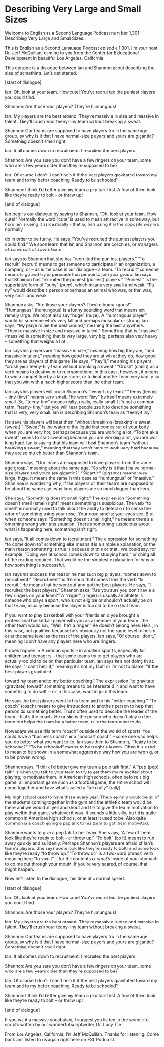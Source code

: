 # Describing Very Large and Small Sizes

Welcome to English as a Second Language Podcast num ber 1,301 – Describing Very Large and Small Sizes.

This is English as a Second Language Podcast episod e 1,301. I’m your host, Dr. Jeff McQuillan, coming to you from the Center for E ducational Development in beautiful Los Angeles, California.

This episode is a dialogue between Ian and Shannon about describing the size of something. Let’s get started.

[start of dialogue]

Ian: Oh, look at your team. How cute! You’ve recrui ted the puniest players you could find.

Shannon: Are those your players? They’re humungous!

Ian: My players are the best around. They’re massiv e in size and massive in talent. They’ll crush your teeny-tiny team without breaking a sweat.

Shannon: Our teams are supposed to have players fro m the same age group, so why is it that I have normal-size players and yours  are gigantic? Something doesn’t smell right.

Ian: It all comes down to recruitment. I recruited the best players.

Shannon: Are you sure you don’t have a few ringers on your team, some who are a few years older than they’re supposed to be?

Ian: Of course I don’t. I can’t help it if the best  players gravitated toward my team and to my better coaching. Ready to be schooled?

Shannon: I think I’d better give my team a pep talk  first. A few of them look like they’re ready to bolt – or throw up!

[end of dialogue]

Ian begins our dialogue by saying to Shannon, “Oh, look at your team. How cute!” Normally the word “cute” is used to mean att ractive in some way, but here Ian is using it sarcastically – that is, he’s using  it in the opposite way we normally

do in order to be funny. He says, “You’ve recruited  the puniest players you could find.” We soon learn that Ian and Shannon are coach es, or managers of some sort of sports team.

Ian says to Shannon that she has “recruited the pun iest players.” “To recruit” (recruit) means to get someone to participate in an  organization, a company, or – as is the case in our dialogue – a team. “To recrui t” someone means to go and try to persuade that person to join your group. Ian  says that Shannon has “recruited the puniest (puniest) players.” “Puniest ” is the superlative form of “puny” (puny), which means very small and weak. “Pu ny” would describe a person or perhaps an animal who was, or that was, very small and weak.

Shannon asks, “Are those your players? They’re humu ngous!” “Humungous” (humungous) is a funny sounding word that means ext remely large. We might also say “huge” (huge). A “humongous player” would be someone who’s very tall and perhaps muscular or strong. Ian says, “My playe rs are the best around,” meaning the best anywhere. “They’re massive in size  and massive in talent.” Something that is “massive” (massive) is something that is very large, very big, perhaps also very heavy – something that weighs a l ot.

Ian says his players are “massive in size,” meaning  how big they are, “and massive in talent,” meaning how good they are at wh at they do, how good they are as players of this game. He says, “They’ll,” me aning his players, “crush your teeny-tiny team without breaking a sweat.” “Crush” (crush) as a verb means to destroy or to ruin something. In this case, however , it means to win a competition by a large score, or to beat another team very badl y so that you win with a much higher score than the other team.

Ian says his players will crush Shannon’s “teeny-ti ny team.” “Teeny (teeny) – tiny (tiny)” means very small. The word “tiny” by itself  means extremely small. So, “teeny-tiny” means really, really, really small. It ’s not a common term, “teeny- tiny,” but you will hear people use it to describe something that is very, very small. Ian is describing Shannon’s team as “teeny-t iny.”

He says his players will beat them “without breakin g (breaking) a sweat (sweat).” “Sweat” is the water or the liquid that comes out of your body when you are very hot, perhaps because you are working a lot. “To bre ak a sweat” means to start sweating because you are working a lot, you are wor king hard. Ian is saying that his team will beat Shannon’s team “without breaking  a sweat,” meaning that they won’t have to work very hard because they are so mu ch better than Shannon’s team.

Shannon says, “Our teams are supposed to have playe rs from the same age group,” meaning about the same age. “So why is it that I ha ve normal-size players and yours are gigantic?” “Gigantic” (gigantic) means ve ry large, huge. It means the same in this case as “humungous” or “massive.” Shan non is wondering why, if the players on their teams are supposed to be about  the same age, why Ian’s players are so much bigger than hers.

She says, “Something doesn’t smell right.” The expr ession “Something doesn’t smell (smell) right” means something is suspicious.  The verb “to smell” is normally used to talk about the ability to detect o r to sense the odor of something using your nose. Your nose smells; your eyes see. B ut when someone says, “Something doesn’t smell right,” he means there’s s omething wrong with this situation. There’s something suspicious about what is happening here, something isn’t right.

Ian says, “It all comes down to recruitment.” The e xpression for something “to come down to” something else means it is a simple e xplanation, or the main reason something is true is because of this or that . We could say, for example, “Doing well at school comes down to studying hard,”  or doing all of the reading required. That would be the simplest explanation for why or how something is successful.

Ian says his success, the reason he has such big pl ayers, “comes down to recruitment.” “Recruitment” is the noun that comes from the verb “to recruit.” He means that he went out and got the best players. He  says, “I recruited the best players.” Shannon asks, “Are you sure you don’t hav e a few ringers on your team?” A “ringer” (ringer) is usually an athlete, s omeone who plays a sport, who is not eligible or shouldn’t actually be on that te am, usually because the player is too old to be on that team.

If you want to play basketball with your friends an d you brought a professional basketball player with you as a member of your team , the other team would say, “Well, he’s a ringer.” He doesn’t belong here. He’s , in this case, not qualified because he’s obviously not the same level or he’s n ot at the same level as the rest of the players. Ian says, “Of course I don’t,”  meaning I don’t have any players here who are ringers.

It does happen in American sports – in amateur spor ts, especially for children and teenagers – that some teams try to get players who are actually too old to be on that particular team. Ian says he’s not doing th at. He says, “I can’t help it,” meaning it’s not my fault or I’m not to blame, “if the best players gravitated

toward my team and to my better coaching.” The expr ession “to gravitate (gravitate) toward” something means to be intereste d in and want to have something to do with – or in this case, want to joi n this team.

He says the best players went to his team and to his “better coaching.” “To coach” (coach) means to give instructions to anothe r person to help that person do something better. That’s often used to describe the leader of the team – that’s the coach. He or she is the person who doesn’t play  on the team but helps the team be a better team, tells the team what to do.

Nowadays we use this term “coach” outside of the wo rld of sports. You could have a “business coach” or a “podcast coach” – some one who helps you do better what you want to do. Ian says then to Shanno n, “Ready to be schooled?” “To be schooled” means to be taught a lesson. Often  it is used to mean to be shown in a somewhat aggressive way how you are wron g, or to be proven wrong.

Shannon says, “I think I’d better give my team a pe p talk first.” A “pep (pep) talk” is when you talk to your team to try to get them mo re excited about playing, to motivate them. In American high schools, often befo re a big game, an important game such as a football game, the entire school wil l come together and have what’s called a “pep rally” (rally).

My high school used to have these every year. The p ep rally would be all of the students coming together in the gym and the athleti c team would be there and we would all yell and shout and try to give the tea m motivation to play well in that game, whatever it was. It sounds a little silly, bu t it is quite common in American high schools, or at least it used to be. Also quite  common is a coach giving a pep talk to his team to get them motivated.

Shannon wants to give a pep talk to her team. She s ays, “A few of them look like they’re ready to bolt – or throw up!” “To bolt” (bo lt) means to run away quickly and suddenly. Perhaps Shannon’s players are afraid of Ian’s team’s players. She says some look like they’re ready to bolt, and some  look like they’re ready “to throw up.” “To throw up” is a two-word phrasal verb  meaning here “to vomit” – for the contents or what’s inside of your stomach to co me out through your mouth. If you’re very scared, of course, that might happen.

Now let’s listen to the dialogue, this time at a normal speed.

[start of dialogue]

Ian: Oh, look at your team. How cute! You’ve recrui ted the puniest players you could find.

Shannon: Are those your players? They’re humungous!

Ian: My players are the best around. They’re massiv e in size and massive in talent. They’ll crush your teeny-tiny team without breaking a sweat.

Shannon: Our teams are supposed to have players fro m the same age group, so why is it that I have normal-size players and yours  are gigantic? Something doesn’t smell right.

Ian: It all comes down to recruitment. I recruited the best players.

Shannon: Are you sure you don’t have a few ringers on your team, some who are a few years older than they’re supposed to be?

Ian: Of course I don’t. I can’t help it if the best  players gravitated toward my team and to my better coaching. Ready to be schooled?

Shannon: I think I’d better give my team a pep talk  first. A few of them look like they’re ready to bolt – or throw up!

[end of dialogue]

If you want a massive vocabulary, I suggest you lis ten to the wonderful scripts written by our wonderful scriptwriter, Dr. Lucy Tse .

From Los Angeles, California, I’m Jeff McQuillan. Thanks for listening. Come back and listen to us again right here on ESL Podca st.


